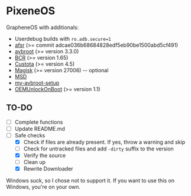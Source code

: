 # PixeneOS

GrapheneOS with additionals:

- Userdebug builds with `ro.adb.secure=1`
- [afsr](https://github.com/chenxiaolong/afsr) (>= commit adcae036b68684828edf5eb90be1500abd5cf491)
- [avbroot](https://github.com/chenxiaolong/avbroot) (>= version 3.3.0)
- [BCR](https://github.com/chenxiaolong/BCR) (>= version 1.65)
- [Custota](https://github.com/chenxiaolong/Custota) (>= version 4.5)
- [Magisk](https://github.com/pixincreate/Magisk) (>= version 27006) -- optional
- [MSD](https://github.com/chenxiaolong/MSD)
- [my-avbroot-setup](https://github.com/chenxiaolong/my-avbroot-setup)
- [OEMUnlockOnBoot](https://github.com/chenxiaolong/OEMUnlockOnBoot) (>= version 1.1)

## TO-DO

- [ ] Complete functions
- [ ] Update README.md
- [ ] Safe checks
  - [x] Check if files are already present. If yes, throw a warning and skip
  - [ ] Check for untracked files and add `-dirty` suffix to the version
  - [x] Verify the source
  - [ ] Clean up
  - [x] Rewrite Downloader

Windows suck, so I chose not to support it. If you want to use this on Windows, you're on your own.
